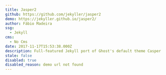 ```yaml
---
title: Jasper2
github: https://github.com/jekyller/jasper2
demo: https://jekyller.github.io/jasper2/
author: Fábio Madeira
ssg:
  - Jekyll
cms:
  - No Cms
date: 2017-11-17T15:53:38.000Z
description: Full-featured Jekyll port of Ghost's default theme Casper v2 👻
stale: false
disabled: true
disabled_reason: demo url not found
---
```

